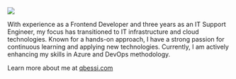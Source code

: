 <img src="https://qbessi.com/_astro/devops.Bt_in2KF_Z2wmS1N.webp" />

With experience as a Frontend Developer and three years as an IT Support Engineer, my focus has transitioned to IT infrastructure and cloud technologies. Known for a hands-on approach, I have a strong passion for continuous learning and applying new technologies. Currently, I am actively enhancing my skills in Azure and DevOps methodology.

Learn more about me at [qbessi.com](http://qbessi.com)
